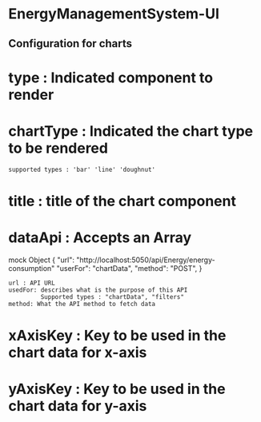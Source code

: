# EnergyManagementSystem-UI

## Configuration for charts

# type : Indicated component to render

# chartType : Indicated the chart type to be rendered

    supported types : 'bar' 'line' 'doughnut'

# title : title of the chart component

# dataApi : Accepts an Array

mock Object
{
"url": "http://localhost:5050/api/Energy/energy-consumption"
"userFor": "chartData",
"method": "POST",
}

    url : API URL
    usedFor: describes what is the purpose of this API
             Supported types : "chartData", "filters"
    method: What the API method to fetch data

# xAxisKey : Key to be used in the chart data for x-axis

# yAxisKey : Key to be used in the chart data for y-axis
